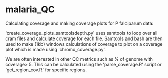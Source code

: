 # malaria_QC
Calculating coverage and making coverage plots for P falciparum data:

'create_coverage_plots_samtoolsdepth.py' uses samtools to loop over all cram files and calculate coverage for each file. Samtools and bash are then used to make (1kb) windows calculations of coverage to plot on a coverage plot which is made using 'chromo_coverage.py'.

We are often interested in other QC metrics such as % of genome with coverage> 5. This can be calculated using the 'parse_coverage.R' script or 'get_region_cov.R' for specific regions.

